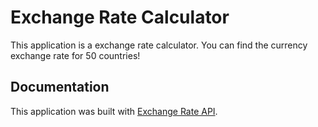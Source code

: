 
# Exchange Rate Calculator

This application is a exchange rate calculator.  You can find the currency exchange rate for 50 countries!
## Documentation

This application was built with
[Exchange Rate API](https://www.exchangerate-api.com/).

